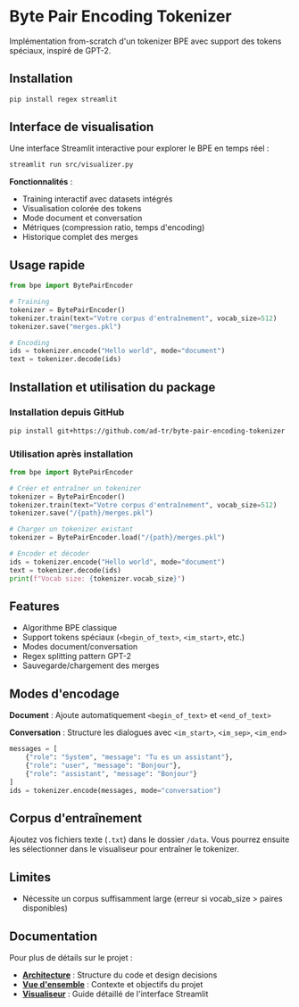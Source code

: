 # Byte Pair Encoding Tokenizer

Implémentation from-scratch d'un tokenizer BPE avec support des tokens spéciaux, inspiré de GPT-2.

## Installation
```bash
pip install regex streamlit
```

## Interface de visualisation

Une interface Streamlit interactive pour explorer le BPE en temps réel :

```bash
streamlit run src/visualizer.py
```

**Fonctionnalités** :
- Training interactif avec datasets intégrés
- Visualisation colorée des tokens
- Mode document et conversation
- Métriques (compression ratio, temps d'encoding)
- Historique complet des merges



## Usage rapide
```python
from bpe import BytePairEncoder

# Training
tokenizer = BytePairEncoder()
tokenizer.train(text="Votre corpus d'entraînement", vocab_size=512)
tokenizer.save("merges.pkl")

# Encoding
ids = tokenizer.encode("Hello world", mode="document")
text = tokenizer.decode(ids)
```

## Installation et utilisation du package

### Installation depuis GitHub
```bash
pip install git+https://github.com/ad-tr/byte-pair-encoding-tokenizer
```

### Utilisation après installation
```python
from bpe import BytePairEncoder

# Créer et entraîner un tokenizer
tokenizer = BytePairEncoder()
tokenizer.train(text="Votre corpus d'entraînement", vocab_size=512)
tokenizer.save("/{path}/merges.pkl")

# Charger un tokenizer existant
tokenizer = BytePairEncoder.load("/{path}/merges.pkl")

# Encoder et décoder
ids = tokenizer.encode("Hello world", mode="document")
text = tokenizer.decode(ids)
print(f"Vocab size: {tokenizer.vocab_size}")
```

## Features

- Algorithme BPE classique
- Support tokens spéciaux (`<begin_of_text>`, `<im_start>`, etc.)
- Modes document/conversation
- Regex splitting pattern GPT-2
- Sauvegarde/chargement des merges

## Modes d'encodage

**Document** : Ajoute automatiquement `<begin_of_text>` et `<end_of_text>`

**Conversation** : Structure les dialogues avec `<im_start>`, `<im_sep>`, `<im_end>`
```python
messages = [
    {"role": "System", "message": "Tu es un assistant"},
    {"role": "user", "message": "Bonjour"},
    {"role": "assistant", "message": "Bonjour"}
]
ids = tokenizer.encode(messages, mode="conversation")
```

## Corpus d'entraînement

Ajoutez vos fichiers texte (`.txt`) dans le dossier `/data`. Vous pourrez ensuite les sélectionner dans le visualiseur pour entraîner le tokenizer.

## Limites

- Nécessite un corpus suffisamment large (erreur si vocab_size > paires disponibles)

## Documentation

Pour plus de détails sur le projet :

- **[Architecture](./docs/ARCHITECTURE.md)** : Structure du code et design decisions
- **[Vue d'ensemble](./docs/PROJECT_OVERVIEW.md)** : Contexte et objectifs du projet
- **[Visualiseur](./docs/VISUALIZER.md)** : Guide détaillé de l'interface Streamlit